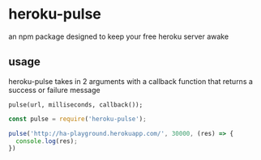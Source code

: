 # heroku-pulse
an npm package designed to keep your free heroku server awake

## usage
heroku-pulse takes in 2 arguments with a callback function that returns a success or failure message

```javasript
pulse(url, milliseconds, callback());
```

```javascript
const pulse = require('heroku-pulse');

pulse('http://ha-playground.herokuapp.com/', 30000, (res) => {
  console.log(res);
})
```